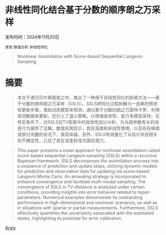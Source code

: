 # 非线性同化结合基于分数的顺序朗之万采样

发布时间：2024年11月20日

`其他` `数值分析` `非线性同化`

> Nonlinear Assimilation with Score-based Sequential Langevin Sampling

# 摘要

> 本文于递归贝叶斯框架之中，推出了一种用于非线性同化的新颖方法——基于分数的顺序朗之万采样（SSLS）。SSLS把同化过程拆解为一连串的预测和更新步骤，借助动态模型来预测，通过基于分数的朗之万蒙特卡罗，利用观测数据来更新。还引入了退火策略，以增强收敛性，助力多模态采样。在特定条件下，对SSLS在TV距离中的收敛性加以分析，为与超参数有关的误差行为提供了见解。数值实例显示，其在高维和非线性情境，以及存在稀疏或部分测量的状况下，表现卓越。另外，SSLS有效量化了与估计状态相关的不确定性，凸显了其在误差校准方面的潜力。

> This paper presents a novel approach for nonlinear assimilation called score-based sequential Langevin sampling (SSLS) within a recursive Bayesian framework. SSLS decomposes the assimilation process into a sequence of prediction and update steps, utilizing dynamic models for prediction and observation data for updating via score-based Langevin Monte Carlo. An annealing strategy is incorporated to enhance convergence and facilitate multi-modal sampling. The convergence of SSLS in TV-distance is analyzed under certain conditions, providing insights into error behavior related to hyper-parameters. Numerical examples demonstrate its outstanding performance in high-dimensional and nonlinear scenarios, as well as in situations with sparse or partial measurements. Furthermore, SSLS effectively quantifies the uncertainty associated with the estimated states, highlighting its potential for error calibration.

[Arxiv](https://arxiv.org/abs/2411.13443)